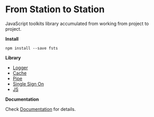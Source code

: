 # From Station to Station

JavaScript toolkits library accumulated from working from project to project.

**Install**

```
npm install --save fsts
```

**Library**

* [Logger](https://richardzcode.github.io/fsts-js/docs/guide_logger.html)
* [Cache](https://richardzcode.github.io/fsts-js/docs/guide_cache.html)
* [Pipe](https://richardzcode.github.io/fsts-js/docs/guide_pipe.html)
* [Single Sign On](https://richardzcode.github.io/fsts-js/docs/guide_sso.html)
* [JS](https://richardzcode.github.io/fsts-js/docs/guide_js.html)

**Documentation**

Check [Documentation](https://richardzcode.github.io/fsts-js/index.html) for details.
